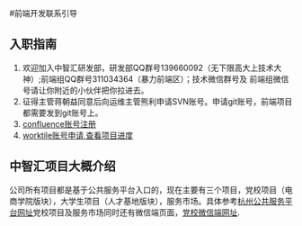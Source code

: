 #前端开发联系引导

## 入职指南
  1. 欢迎加入中智汇研发部，研发部QQ群号139660092（无下限高大上技术大神）;前端组QQ群号311034364（暴力前端区）；技术微信群号及 		前端组微信号请让你附近的小伙伴把你拉进去。
  2. 征得主管蒋朝益同意后向运维主管熊利申请SVN账号。申请git账号，前端项目都需要发到git账号上。
  3. [confluence账号注册](http://192.168.1.10:8090/signup.action?token=5d72afb871b88903)
  4. [worktile账号申请,查看项目进度](https://worktile.com/signin)

## 中智汇项目大概介绍
公司所有项目都是基于公共服务平台入口的，现在主要有三个项目，党校项目（电商学院版块），大学生项目（人才基地版块），服务市场。具体参考[杭州公共服务平台网址](http://www.hzecps.org)党校项目及服务市场同时还有微信端页面，[党校微信端网址](hhtz.zhongzhihui.com).


